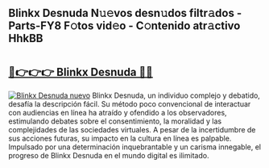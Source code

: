## Blinkx Desnuda N𝚞𝚎vos desn𝚞dos filtr𝚊dos - Parts-FY8 F𝚘tos vid𝚎o - C𝚘ntenido atr𝚊ctivo HhkBB

# <h2><a href="http://mb74uh.tromn.icu/?c=Blinkx+Desnuda">🔗👉👉👉 Blinkx Desnuda 🔗🔗</a></h2>

[![Blinkx Desnuda nuevo](https://i.imgur.com/pEAQMta.gif)](http://mb74uh.tromn.icu/?c=Blinkx+Desnuda)
Blinkx Desnuda, un individuo complejo y debatido, desafía la descripción fácil. Su método poco convencional de interactuar con audiencias en línea ha atraído y ofendido a los observadores, estimulando debates sobre el consentimiento, la moralidad y las complejidades de las sociedades virtuales. A pesar de la incertidumbre de sus acciones futuras, su impacto en la cultura en línea es palpable. Impulsado por una determinación inquebrantable y un carisma innegable, el progreso de Blinkx Desnuda en el mundo digital es ilimitado.
